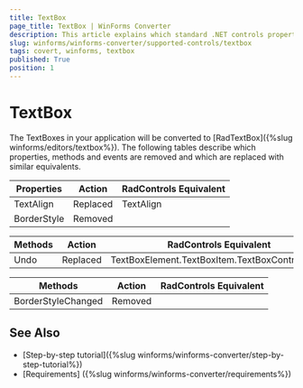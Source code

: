```yaml
---
title: TextBox
page_title: TextBox | WinForms Converter
description: This article explains which standard .NET controls properties are removed and which are replaced with similar equivalents. 
slug: winforms/winforms-converter/supported-controls/textbox
tags: covert, winforms, textbox
published: True
position: 1
---
```


# TextBox

The TextBoxes in your application will be converted to [RadTextBox]({%slug winforms/editors/textbox%}). The following tables describe which properties, methods and events are removed and which are replaced with similar equivalents.

|Properties|Action|RadControls Equivalent|
|---|---|---|
|TextAlign|Replaced|TextAlign|
|BorderStyle|Removed|   |

|Methods|Action|RadControls Equivalent|
|---|---|---|
|Undo|Replaced|TextBoxElement.TextBoxItem.TextBoxControl.Undo|

|Methods|Action|RadControls Equivalent|
|---|---|---|
|BorderStyleChanged|Removed| |

## See Also

* [Step-by-step tutorial]({%slug winforms/winforms-converter/step-by-step-tutorial%})
* [Requirements] ({%slug winforms/winforms-converter/requirements%})
